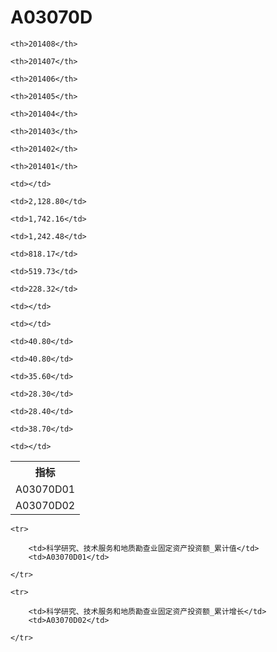 A03070D
======


<table>

<tr>
    <th>指标</th>
    
    <th>201408</th>
    
    <th>201407</th>
    
    <th>201406</th>
    
    <th>201405</th>
    
    <th>201404</th>
    
    <th>201403</th>
    
    <th>201402</th>
    
    <th>201401</th>
    
</tr>


<tr>
    <td>A03070D01</td>
    
    <td></td>
    
    <td>2,128.80</td>
    
    <td>1,742.16</td>
    
    <td>1,242.48</td>
    
    <td>818.17</td>
    
    <td>519.73</td>
    
    <td>228.32</td>
    
    <td></td>
    

</tr>

<tr>
    <td>A03070D02</td>
    
    <td></td>
    
    <td>40.80</td>
    
    <td>40.80</td>
    
    <td>35.60</td>
    
    <td>28.30</td>
    
    <td>28.40</td>
    
    <td>38.70</td>
    
    <td></td>
    

</tr>


</table>

<table>
    
    <tr>

        <td>科学研究、技术服务和地质勘查业固定资产投资额_累计值</td>
        <td>A03070D01</td>

    </tr>
    
    <tr>

        <td>科学研究、技术服务和地质勘查业固定资产投资额_累计增长</td>
        <td>A03070D02</td>

    </tr>
    
</table>